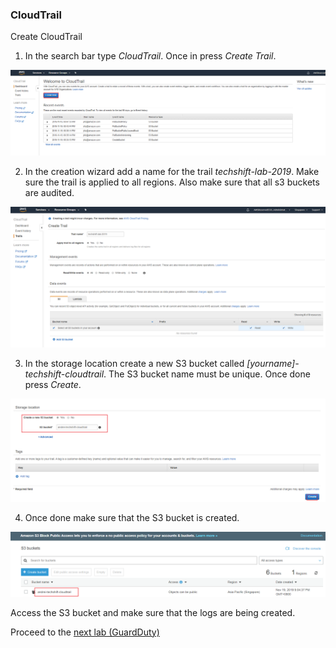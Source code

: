 ### CloudTrail

Create CloudTrail

1)  In the search bar type *CloudTrail*. Once in press *Create Trail*.

![images](images/90c96813e2f7a78296fcf01ccb2b3c34.png)

2)  In the creation wizard add a name for the trail *techshift-lab-2019*. Make
    sure the trail is applied to all regions. Also make sure that all s3 buckets
    are audited.

![images](images/eba0da290a89dde21a74a1d5b6484e99.png)

3)  In the storage location create a new S3 bucket called
    *[yourname]-techshift-cloudtrail*. The S3 bucket name must be unique. Once
    done press *Create*.

![images](images/cd20ec8003eec7c5196200f24c5f6cab.png)

4)  Once done make sure that the S3 bucket is created.

![images](images/955ed0bb3071018e5bbbaa9a6d68f7bb.png)

Access the S3 bucket and make sure that the logs are being created.

Proceed to the [next lab (GuardDuty)](../02-GuardDuty-Lab/README.md)
